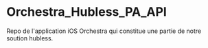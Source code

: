 # Orchestra_Hubless_PA_API
Repo de l'application iOS Orchestra qui constitue une partie de notre soution hubless.
